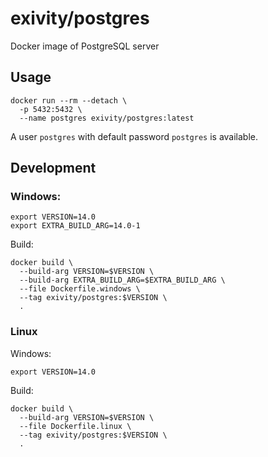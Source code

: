 # exivity/postgres

Docker image of PostgreSQL server

## Usage

```
docker run --rm --detach \
  -p 5432:5432 \
  --name postgres exivity/postgres:latest
```

A user `postgres` with default password `postgres` is available.

## Development

### Windows:

```
export VERSION=14.0
export EXTRA_BUILD_ARG=14.0-1
```

Build:

```
docker build \
  --build-arg VERSION=$VERSION \
  --build-arg EXTRA_BUILD_ARG=$EXTRA_BUILD_ARG \
  --file Dockerfile.windows \
  --tag exivity/postgres:$VERSION \
  .
```

### Linux

Windows:

```
export VERSION=14.0
```

Build:

```
docker build \
  --build-arg VERSION=$VERSION \
  --file Dockerfile.linux \
  --tag exivity/postgres:$VERSION \
  .
```
